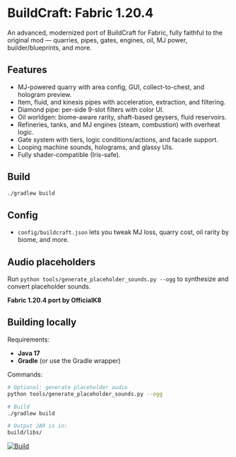 # BuildCraft: Fabric 1.20.4

An advanced, modernized port of BuildCraft for Fabric, fully faithful to the original mod — quarries, pipes, gates, engines, oil, MJ power, builder/blueprints, and more.

## Features
- MJ-powered quarry with area config, GUI, collect-to-chest, and hologram preview.
- Item, fluid, and kinesis pipes with acceleration, extraction, and filtering.
- Diamond pipe: per-side 9-slot filters with color UI.
- Oil worldgen: biome-aware rarity, shaft-based geysers, fluid reservoirs.
- Refineries, tanks, and MJ engines (steam, combustion) with overheat logic.
- Gate system with tiers, logic conditions/actions, and facade support.
- Looping machine sounds, holograms, and glassy UIs.
- Fully shader-compatible (Iris-safe).

## Build
```sh
./gradlew build
```

## Config
- `config/buildcraft.json` lets you tweak MJ loss, quarry cost, oil rarity by biome, and more.


## Audio placeholders
Run `python tools/generate_placeholder_sounds.py --ogg` to synthesize and convert placeholder sounds.

**Fabric 1.20.4 port by OfficialK8**


## Building locally

Requirements:
- **Java 17**
- **Gradle** (or use the Gradle wrapper)

Commands:
```bash
# Optional: generate placeholder audio
python tools/generate_placeholder_sounds.py --ogg

# Build
./gradlew build

# Output JAR is in:
build/libs/
```

[![Build](https://github.com/k8se10/BFF/actions/workflows/build.yml/badge.svg)](https://github.com/k8se10/BFF/actions/workflows/build.yml)
